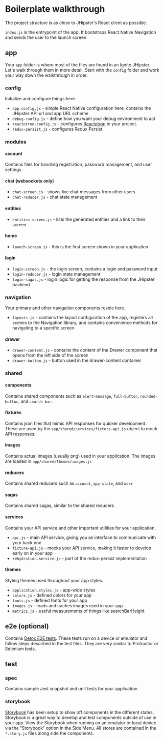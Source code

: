 # Boilerplate walkthrough

The project structure is as close to JHipster's React client as possible.

`index.js` is the entrypoint of the app. It bootstraps React Native Navigation and sends the user to the launch screen.

## app

Your `app` folder is where most of the files are found in an Ignite JHipster.
Let's walk through them in more detail. Start with the `config` folder and work your way down the walkthrough in order.

### config

Initialize and configure things here.

- `app-config.js` - simple React Native configuration here, contains the JHipster API url and app URL scheme
- `debug-config.js` - define how you want your debug environment to act
- `reactotron-config.js` - configures [Reactotron](https://github.com/infinitered/reactotron) in your project.
- `redux-persist.js` - configures Redux Persist

### modules

#### account

Contains files for handling registration, password management, and user settings.

#### chat (websockets only)

- `chat-screen.js` - shows live chat messages from other users
- `chat-reducer.js` - chat state management

#### entities

- `entities-screen.js` - lists the generated entities and a link to their screen

#### home

- `launch-screen.js` - this is the first screen shown in your application

#### login

- `login-screen.js` - the login screen, contains a login and password input
- `login-reducer.js` - login state management
- `login-sagas.js` - login logic for getting the response from the JHipster backend

### navigation

Your primary and other navigation components reside here.

- `layouts.js` - contains the layout configuration of the app, registers all scenes to the Navigation library, and contains convenience methods for navigating to a specific screen

#### drawer

- `drawer-content.js` - contains the content of the Drawer component that opens from the left side of the screen
- `drawer-button.js` - button used in the drawer-content container

### shared

#### components

Contains shared components such as `alert-message`, `full-button`, `rounded-button`, and `search-bar`.

#### fixtures

Contains json files that mimic API responses for quicker development. These are used by the `app/shared/services/fixture-api.js` object to mock API responses.

#### images

Contains actual images (usually png) used in your application. The images are loaded in `app/shared/themes/images.js`

#### reducers

Contains shared reducers such as `account`, `app-state`, and `user`

#### sagas

Contains shared sagas, similar to the shared reducers

#### services

Contains your API service and other important utilities for your application.

- `api.js` - main API service, giving you an interface to communicate with your back end
- `fixture-api.js` - mocks your API service, making it faster to develop early on in your app
- `rehydration.service.js` - part of the redux-persist implementation

#### themes

Styling themes used throughout your app styles.

- `application.styles.js` - app-wide styles
- `colors.js` - defined colors for your app
- `fonts.js` - defined fonts for your app
- `images.js` - loads and caches images used in your app
- `metrics.js` - useful measurements of things like searchBarHeight

## e2e (optional)

Contains [Detox E2E tests](https://github.com/wix/Detox). These tests run on a device or emulator and follow steps described in the test files. They are very similar to Protractor or Selenium tests.

## test

### spec

Contains sample Jest snapshot and unit tests for your application.

### storybook

[Storybook](https://storybook.js.org/) has been setup to show off components in the different states. Storybook is a great way to develop and test components outside of use in your app. View the Storybook when running on an emulator or local device via the "Storybook" option in the Side Menu. All stores are contained in the `*.story.js` files along side the components.
